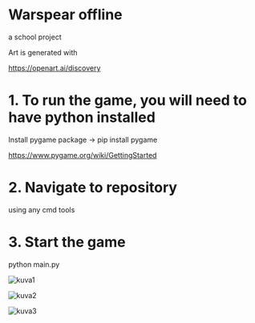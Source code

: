 # Warspear offline
a school project

Art is generated with 

https://openart.ai/discovery

# 1. To run the game, you will need to have python installed
Install pygame package -> pip install pygame

https://www.pygame.org/wiki/GettingStarted

# 2. Navigate to repository
using any cmd tools

# 3. Start the game
python main.py

![kuva1](https://user-images.githubusercontent.com/94760484/235448917-e5916d3e-e3f5-4075-b5f0-10247f1a2cea.PNG)

![kuva2](https://user-images.githubusercontent.com/94760484/235448925-50440cb7-8422-4c98-a205-1fe240661eb2.PNG)

![kuva3](https://user-images.githubusercontent.com/94760484/235448930-a22435fd-56b9-45c0-8067-ce2f9153fa0a.PNG)
